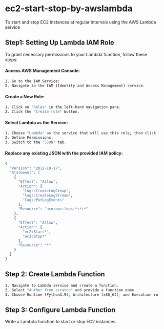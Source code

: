 # ec2-start-stop-by-awslambda
To start and stop EC2 instances at regular intervals using the AWS Lambda service

## **Step1: Setting Up Lambda IAM Role**
To grant necessary permissions to your Lambda function, follow these steps:

#### Access AWS Management Console:
```bash
1. Go to the IAM Service:
2. Navigate to the IAM (Identity and Access Management) service.
```
#### Create a New Role:
```bash
1. Click on "Roles" in the left-hand navigation pane.
2. Click the "Create role" button.
```
#### Select Lambda as the Service:
```bash
1. Choose "Lambda" as the service that will use this role, then click "Next: Permissions".
2. Define Permissions:
3. Switch to the "JSON" tab.
```
#### Replace any existing JSON with the provided IAM policy:

```bash
{
  "Version": "2012-10-17",
  "Statement": [
    {
      "Effect": "Allow",
      "Action": [
        "logs:CreateLogGroup",
        "logs:CreateLogStream",
        "logs:PutLogEvents"
      ],
      "Resource": "arn:aws:logs:*:*:*"
    },
    {
      "Effect": "Allow",
      "Action": [
        "ec2:Start*",
        "ec2:Stop*"
      ],
      "Resource": "*"
    }
  ]
}
```
## **Step 2: Create Lambda Function**
```bash
1. Navigate to Lambda service and create a function.
2. Select "Author from scratch" and provide a function name.
3. Choose Runtime (Python3.9), Architecture (x86_64), and Execution role. Then click "Create function".
```

## **Step 3: Configure Lambda Function**
Write a Lambda function to start or stop EC2 instances.

